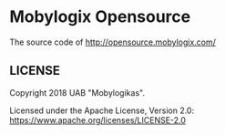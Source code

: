 Mobylogix Opensource
======

The source code of http://opensource.mobylogix.com/

LICENSE
------------

Copyright 2018 UAB "Mobylogikas".

Licensed under the Apache License, Version 2.0: https://www.apache.org/licenses/LICENSE-2.0
